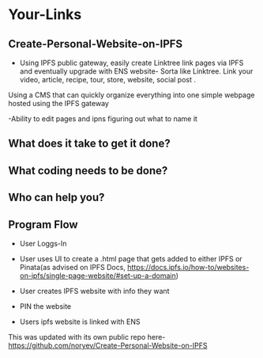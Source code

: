 # Your-Links 

## Create-Personal-Website-on-IPFS
- Using IPFS public gateway, easily create Linktree link pages via IPFS and eventually upgrade with ENS website- Sorta like Linktree. Link your video, article, recipe, tour, store, website, social post .

Using a CMS that can quickly organize everything into one simple webpage hosted using the IPFS gateway

-Ability to edit pages and ipns figuring out what to name it


## What does it take to get it done?

## What coding needs to be done?

## Who can help you?

## Program Flow

- User Loggs-In 

- User uses UI to create a .html page that gets added to either IPFS or Pinata(as advised on IPFS Docs, https://docs.ipfs.io/how-to/websites-on-ipfs/single-page-website/#set-up-a-domain)

- User creates IPFS website with info they want
  
- PIN the website
- Users ipfs website is linked with ENS

This was updated with its own public repo here- https://github.com/noryev/Create-Personal-Website-on-IPFS
